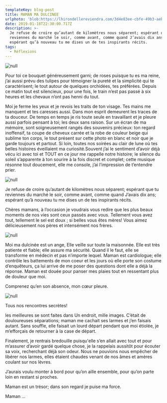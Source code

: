 ```yaml
---
templateKey: blog-post
title: MAMAN MA DULCINEE
urlphoto: 'blob:https://lhirondellereviendra.com/3d4e83ee-cbfe-49b3-aebb-e15fb5002808'
date: 2019-01-18T22:30:00.717Z
description: >-
  Je refuse de croire qu’autant de kilomètres nous séparent; espérant que tu
  reviennes du marché le soir, comme avant, comme quand J’avais dix ans;
  espérant qu’à nouveau tu me dises un de tes inspirants récits.
tags:
  - Réflexions
---
```

![null](/img/50076711_564559340682710_17054572103073792_n.png)

Pour toi ce bouquet généreusement garni; de roses puisque tu es ma reine, j’ai aussi prévu des tulipes pour témoigner la pureté et la simplicité qui te caractérisent; le tout autour de quelques orchidées, tes préférées. Depuis ce matin tout est silencieux, pour une fois, le train n’est pas passé à six heures et les chevaux n’ont pas henni du tout.

Moi je ferme les yeux et je revois les traits de ton visage. Tes mains me manquent et tes caresses aussi. Dans mon esprit demeurent les traces de ta douceur. De temps en temps je ris toute seule en travaillant et je pleure aussi parfois pensant à toi; les deux sans raison. Sur un écran de ma mémoire, sont soigneusement rangés des souvenirs précieux: ton regard inoffensif, ta coupe de cheveux carrée et la robe de couleur beige qui sublime ton corps, le tout présent sur cette photo en blanc et noir que je garde toujours et partout. Si loin, toutes nos soirées au clair de lune où tes belles histoires éveillaient ma curiosité.Souvent j’ai le sentiment d’avoir déjà vécu ici avec toi et TOUT en ce jour me rappelle notre histoire; le silence du soleil s’apparente à ton sourire à la fois discret et complet; cette musique résonne tout doucement, elle me console, j’ai l’impression de t’entendre prier.

![null](/img/50434637_853318648332506_8948608848487251968_n.jpg)

Je refuse de croire qu’autant de kilomètres nous séparent; espérant que tu reviennes du marché le soir, comme avant, comme quand J’avais dix ans; espérant qu’à nouveau tu me dises un de tes inspirants récits.

Chères mamans, à l’occasion je voudrais vous redire que les plus beaux moments de nos vies sont ceux passés avec vous. Tellement vous avez tout, tellement le sel est doux ; si belles vous êtes mères! Vous aimez délicieusement nos pères et intensément nos frères.

![null]()

Moi ma dulcinée est un ange, Elle veille sur toute la maisonnée. Elle est très patiente et fiable; elle assure ma sécurité. Quand il le faut, elle se transforme en médecin et pas n’importe lequel. Maman est cardiologue; elle contrôle les battements de mon coeur et les jours où elle porte son costume d’enquêteurs, ça lui arrive de me poser des questions dont elle a déjà la réponse. Maman est douée pour panser mes plaies tout en ressentant plus de douleur que moi.

Comprenez qu’en son absence, mon cœur pleure.

![null](/img/49343205_1569430366522047_7915797607551598592_n.jpg)

Tous nos rencontres secrètes!

les meilleures se sont faites dans Un endroit, mille images. C’était de douloureuses séparations; maman me cachait ses larmes et j’en faisais autant. Sans souffle, elle faisait un lourd départ pendant que moi étiolée, je m’efforçais de retourner à la case de départ.

Finalement, je rentrais bredouille puisqu'elle s’en allait avec tout et pour m’assurer d’avoir gardé quelque chose, je la rappelais aussitôt pour écouter sa voix, recherchant déjà son odeur. Nous ne pouvions nous empêcher de libérer nos larmes, elles étaient chaudes venant de nos âmes et amères coulant sur nos lèvres.

J’aurais voulu monter à bord pour qu’on aille ensemble, pour qu’on parte loin en restant si proches.

Maman est un trésor; dans son regard je puise ma force.

Maman …
